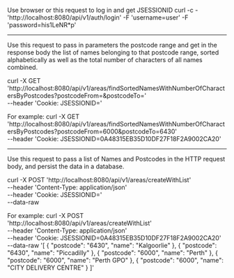 Use browser or this request to log in and get JSESSIONID
curl -c - 'http://localhost:8080/api/v1/auth/login' -F 'username=user' -F 'password=his1LeNR*p'

-----------------------

Use this request to pass in parameters the postcode range and get in the response body the list of names 
belonging to that postcode range, sorted alphabetically as well as the total number of characters of all names combined.

curl -X GET 'http://localhost:8080/api/v1/areas/findSortedNamesWithNumberOfCharactersByPostcodes?postcodeFrom=<postcodeFrom>&postcodeTo=<postcodeTo>' \
--header 'Cookie: JSESSIONID=<JSESSIONID>'

For example:
curl -X GET 'http://localhost:8080/api/v1/areas/findSortedNamesWithNumberOfCharactersByPostcodes?postcodeFrom=6000&postcodeTo=6430' \
--header 'Cookie: JSESSIONID=0A48315EB35D10DF27F18F2A9002CA20'

-----------------------

Use this request to pass a list of Names and Postcodes in the HTTP request body, and persist the data in a database.

curl -X POST 'http://localhost:8080/api/v1/areas/createWithList' \
--header 'Content-Type: application/json' \
--header 'Cookie: JSESSIONID=<JSESSIONID>' \
--data-raw <json>

For example:
curl -X POST 'http://localhost:8080/api/v1/areas/createWithList' \
--header 'Content-Type: application/json' \
--header 'Cookie: JSESSIONID=0A48315EB35D10DF27F18F2A9002CA20' \
--data-raw '[
{
"postcode": "6430",
"name": "Kalgoorlie"
},
{
"postcode": "6430",
"name": "Piccadilly"
},
{
"postcode": "6000",
"name": "Perth"
},
{
"postcode": "6000",
"name": "Perth GPO"
},
{
"postcode": "6000",
"name": "CITY DELIVERY CENTRE"
}
]'